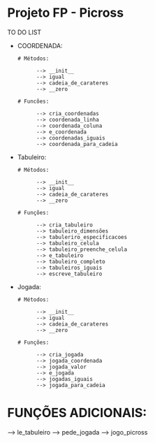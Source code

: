 # Projeto FP - Picross
TO DO LIST

  - COORDENADA:

        # Métodos:

              --> __init__
              --> igual
              --> cadeia_de_carateres
              --> __zero

        # Funcões:

              --> cria_coordenadas
              --> coordenada_linha
              --> coordenada_coluna
              --> e_coordenada
              --> coordenadas_iguais
              --> coordenada_para_cadeia

  - Tabuleiro:

        # Métodos:

              --> __init__
              --> igual
              --> cadeia_de_carateres
              --> __zero

        # Funções:

              --> cria_tabuleiro
              --> tabuleiro_dimensões
              --> tabuleriro_especificacoes
              --> tabuleiro_celula
              --> tabuleiro_preenche_celula
              --> e_tabuleiro
              --> tabuleiro_completo
              --> tabuleiros_iguais
              --> escreve_tabuleiro

  - Jogada:

        # Métodos:

              --> __init__
              --> igual
              --> cadeia_de_carateres
              --> __zero

        # Funções:

              --> cria_jogada
              --> jogada_coordenada
              --> jogada_valor
              --> e_jogada
              --> jogadas_iguais
              --> jogada_para_cadeia

# FUNÇÕES ADICIONAIS:

  --> le_tabuleiro
  --> pede_jogada
  --> jogo_picross
